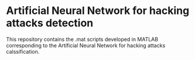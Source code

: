 # Artificial Neural Network for hacking attacks detection
This repository contains the .mat scripts developed in MATLAB corresponding to the Artificial Neural Network for hacking attacks calssification.
